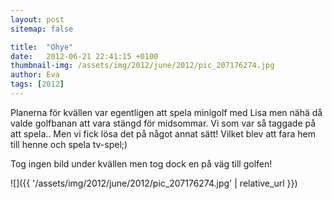 ```yaml
---
layout: post
sitemap: false

title:  "Ohye"
date:   2012-06-21 22:41:15 +0100
thumbnail-img: /assets/img/2012/june/2012/pic_207176274.jpg
author: Eva
tags: [2012]
---
```


Planerna för kvällen var egentligen att spela minigolf med Lisa men nähä då valde golfbanan att vara stängd för midsommar. Vi som var så taggade på att spela.. Men vi fick lösa det på något annat sätt! Vilket blev att fara hem till henne och spela tv-spel;) 

Tog ingen bild under kvällen men tog dock en på väg till golfen!

![]({{ '/assets/img/2012/june/2012/pic_207176274.jpg'  | relative_url }})

